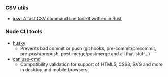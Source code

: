 

### CSV utils

* [**xsv**: A fast CSV command line toolkit written in Rust](https://github.com/BurntSushi/xsv)


### Node CLI tools

* [husky](https://www.npmjs.com/package/husky) 
  * Prevents bad commit or push (git hooks, pre-commit/precommit, pre-push/prepush, post-merge/postmerge and all that stuff...)
* [caniuse-cmd](https://www.npmjs.com/package/caniuse)
  * Compatibility validation for support of HTML5, CSS3, SVG and more in desktop and mobile browsers.


<!--stackedit_data:
eyJoaXN0b3J5IjpbODAwOTAwNTc1XX0=
-->